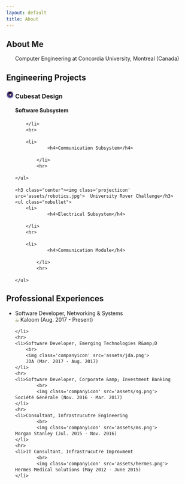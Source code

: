 ```yaml
---
layout: default
title: About
---
```

<style>
hr { 
  border: 0; 
  height: 1px; 
  background-image: -webkit-linear-gradient(left, #f0f0f0, #8c8b8b, #f0f0f0);
  background-image: -moz-linear-gradient(left, #f0f0f0, #8c8b8b, #f0f0f0);
  background-image: -ms-linear-gradient(left, #f0f0f0, #8c8b8b, #f0f0f0);
  background-image: -o-linear-gradient(left, #f0f0f0, #8c8b8b, #f0f0f0); 
}

.center{
    /*margin: auto;
    width: 50%;
    padding: 10px;*/
}

hr.box{
    height: 10px;
	border: 0;
	box-shadow: 0 10px 10px -10px #8c8b8b inset;
}

img.companyicon{
    max-width:10px;
}

img.projecticon{
    max-width:20px;
}

ul.nobullet{
    list-style-type: none
}
</style>
<h2 class="center"> About Me </h2>
<ul class="nobullet">
        <li> 
                Computer Engineering at Concordia University, Montreal (Canada)
        </li>
    </ul>

<h2 class="center"> Engineering Projects</h2>

<div class="center">
        <h3 class="center"><img class='projecticon' src='assets/cubesat.jpg'>   Cubesat Design</h3>
    <ul class="nobullet">
        <li> 
                <h4>  Software Subsystem</h4>

        </li>
        <hr>
       
        <li> 
                <h4>Communication Subsystem</h4>
                
            </li>
            <hr>
           
    </ul>

    <h3 class="center"><img class='projecticon' src='assets/robotics.jpg'>  University Rover Challenge</h3>
    <ul class="nobullet">
        <li> 
                <h4>Electrical Subsystem</h4>
            
        </li>
        <hr>
       
        <li> 
                <h4>Communication Module</h4>
                
            </li>
            <hr>
           
    </ul>
</div>


<h2 class="center"> Professional Experiences</h2>


<div class="center">
<ul>
    <li>Software Developer, Networking  &amp; Systems
        <br>
        <img class='companyicon' src='assets/kaloom-small.png'>
        Kaloom (Aug. 2017 - Present)
            
    </li>
    <hr>
    <li>Software Developer, Emerging Technologies R&amp;D
        <br>
        <img class='companyicon' src='assets/jda.png'>
        JDA (Mar. 2017 - Aug. 2017)
    </li>
    <hr>
    <li>Software Developer, Corporate &amp; Investment Banking 
            <br>
            <img class='companyicon' src='assets/sg.png'>
    Société Générale (Nov. 2016 - Mar. 2017)
    </li>
    <hr>
    <li>Consultant, Infrastrucutre Engineering
            <br>
            <img class='companyicon' src='assets/ms.png'>
    Morgan Stanley (Jul. 2015 - Nov. 2016)
    </li>
    <hr>
    <li>IT Consultant, Infrastrucutre Improvment
            <br>
            <img class='companyicon' src='assets/hermes.png'>
    Hermes Medical Solutions (May 2012 - June 2015)
    </li>
</ul>
</div>


